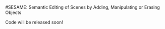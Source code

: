 #SESAME: Semantic Editing of Scenes by Adding, Manipulating or Erasing Objects

Code will be released soon!
